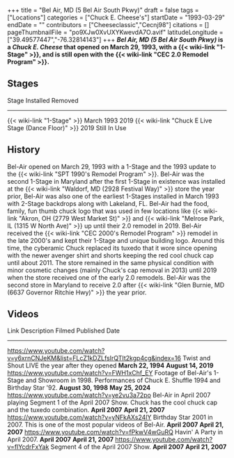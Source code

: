 +++
title = "Bel Air, MD (5 Bel Air South Pkwy)"
draft = false
tags = ["Locations"]
categories = ["Chuck E. Cheese's"]
startDate = "1993-03-29"
endDate = ""
contributors = ["Cheeseclassic","Cecnj98"]
citations = []
pageThumbnailFile = "po9XJw0XvUXYKwevdA7O.avif"
latitudeLongitude = ["39.49577447","-76.32814143"]
+++
***Bel Air, MD (5 Bel Air South Pkwy)* is a *Chuck E. Cheese* that opened on March 29, 1993, with a {{< wiki-link "1-Stage" >}}, and is still open with the {{< wiki-link "CEC 2.0 Remodel Program" >}}.**

## Stages

  Stage                                                      Installed    Removed
  ---------------------------------------------------------- ------------ --------------
  {{< wiki-link "1-Stage" >}}                            March 1993   2019
  {{< wiki-link "Chuck E Live Stage (Dance Floor)" >}}   2019         Still In Use

## History

Bel-Air opened on March 29, 1993 with a 1-Stage and the 1993 update to the {{< wiki-link "SPT 1990's Remodel Program" >}}. Bel-Air was the second 1-Stage in Maryland after the first 1-Stage in existence was installed at the {{< wiki-link "Waldorf, MD (2928 Festival Way)" >}} store the year prior, Bel-Air was also one of the earliest 1-Stages installed in March 1993 with 2-Stage backdrops along with Lakeland, FL. Bel-Air had the food, family, fun thumb chuck logo that was used in few locations like {{< wiki-link "Akron, OH (2779 West Market St)" >}} and {{< wiki-link "Melrose Park, IL (1315 W North Ave)" >}} up until their 2.0 remodel in 2019.
Bel-Air received the {{< wiki-link "CEC 2000's Remodel Program" >}} remodel in the late 2000's and kept their 1-Stage and unique building logo. Around this time, the cyberamic Chuck replaced its tuxedo that it wore since opening with the newer avenger shirt and shorts keeping the red cool chuck cap until about 2011. The store remained in the same physical condition with minor cosmetic changes (mainly Chuck's cap removal in 2013) until 2019 when the store received one of the early 2.0 remodels. Bel-Air was the second store in Maryland to receive 2.0 after {{< wiki-link "Glen Burnie, MD (6637 Governor Ritchie Hwy)" >}} the year prior.

## Videos

  Link                                                                                 Description                                                                                                                Filmed                Published Date
  ------------------------------------------------------------------------------------ -------------------------------------------------------------------------------------------------------------------------- --------------------- ---------------------
  https://www.youtube.com/watch?v=y6xrnCNJeKM&list=FLcZ1kDZLfsIrQTIt2kgp4cg&index=16   Twist and Shout LIVE the year after they opened                                                                            **March 22, 1994**    **August 14, 2019**
  https://www.youtube.com/watch?v=FWH1xChf_EY                                          Footage of Bel-Air's 1-Stage and Showroom in 1998. Performances of Chuck E. Shuffle 1994 and Birthday Star '92.          **August 30, 1998**   **May 25, 2024**
  https://www.youtube.com/watch?v=ye2vu3a72po                                          Bel-Air in April 2007 playing Segment 1 of the April 2007 Show. Chuck has the cool chuck cap and the tuxedo combination.   **April 2007**        **April 21, 2007**
  https://www.youtube.com/watch?v=yNFkAXs24lY                                          Birthday Star 2001 in 2007. This is one of the most popular videos of Bel-Air.                                             **April 2007**        **April 21, 2007**
  https://www.youtube.com/watch?v=fPkwV4wGuRQ                                          Havin' A Party in April 2007.                                                                                             **April 2007**        **April 21, 2007**
  https://www.youtube.com/watch?v=flYcdrFxYak                                          Segment 4 of the April 2007 Show.                                                                                          **April 2007**        **April 21, 2007**
